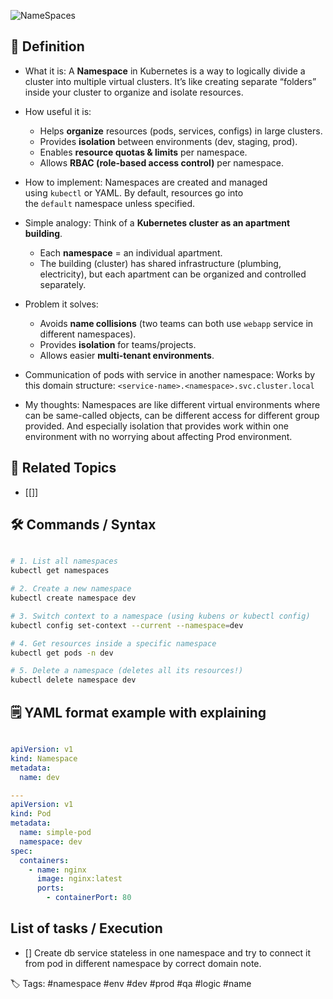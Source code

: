 ![NameSpaces](namespaces.png) 

## 📌 Definition

- What it is:
  A **Namespace** in Kubernetes is a way to logically divide a cluster into multiple virtual clusters. It’s like creating separate “folders” inside your cluster to organize and isolate resources.

- How useful it is:
	- Helps **organize** resources (pods, services, configs) in large clusters.
	- Provides **isolation** between environments (dev, staging, prod).
	- Enables **resource quotas & limits** per namespace.
	- Allows **RBAC (role-based access control)** per namespace.

- How to implement:
  Namespaces are created and managed using `kubectl` or YAML. By default, resources go into the `default` namespace unless specified.

- Simple analogy:
  Think of a **Kubernetes cluster as an apartment building**.
	- Each **namespace** = an individual apartment.
	- The building (cluster) has shared infrastructure (plumbing, electricity), but each apartment can be organized and controlled separately.

- Problem it solves:
	- Avoids **name collisions** (two teams can both use `webapp` service in different namespaces).
	- Provides **isolation** for teams/projects.
	- Allows easier **multi-tenant environments**.

- Communication of pods with service in another namespace:
  Works by this domain structure:
  ```<service-name>.<namespace>.svc.cluster.local```

- My thoughts:
  Namespaces are like different virtual environments where can be same-called objects, can be different access for different group provided. And especially isolation that provides work within one environment with no worrying about affecting Prod environment.

## 🔗 Related Topics

- [[]]

  

## 🛠 Commands / Syntax

```bash

# 1. List all namespaces
kubectl get namespaces

# 2. Create a new namespace
kubectl create namespace dev

# 3. Switch context to a namespace (using kubens or kubectl config)
kubectl config set-context --current --namespace=dev

# 4. Get resources inside a specific namespace
kubectl get pods -n dev

# 5. Delete a namespace (deletes all its resources!)
kubectl delete namespace dev

```

  

## 🗒️ YAML format example with explaining

```YAML

apiVersion: v1
kind: Namespace
metadata:
  name: dev

---
apiVersion: v1
kind: Pod
metadata:
  name: simple-pod
  namespace: dev
spec:
  containers:
    - name: nginx
      image: nginx:latest
      ports:
        - containerPort: 80


```

  

## List of tasks / Execution

- [] Create db service stateless in one namespace and try to connect it from pod in different namespace by correct domain note.


  

🏷️ Tags: #namespace #env #dev #prod #qa #logic #name